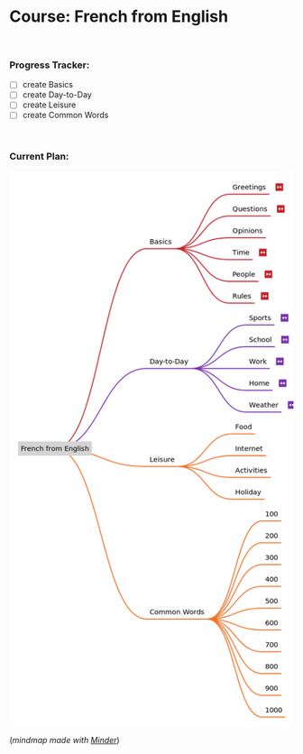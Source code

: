 # Course: French from English
<br>

### Progress Tracker:
- [ ] create Basics
- [ ] create Day-to-Day
- [ ] create Leisure
- [ ] create Common Words
<br>

### Current Plan:
![Course Mindmap](https://raw.githubusercontent.com/nathancoooper/LibreLingo-FR-from-EN/main/assets/01-mindmap.png
 "Course Mindmap")
 
(*mindmap made with [Minder](https://github.com/phase1geo/Minder/)*)

